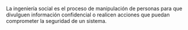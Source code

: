 La ingeniería social es el proceso de manipulación de personas para que divulguen información confidencial o realicen acciones que puedan comprometer la seguridad de un sistema.